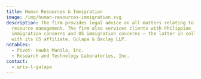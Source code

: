 ```yaml
---
title: Human Resources & Immigration
image: /img/human-resources-immigration.svg
description: The firm provides legal advice on all matters relating to human
  resource management. The firm also services clients with Philippine
  immigration concerns and US immigration concerns – the latter in collaboration
  with its US affiliate, Gulapa & Baclay LLP.
notables:
  - Pivot- Hawks Manila, Inc.
  - Research and Technology Laboratories, Inc.
contact:
  - aris-l-gulapa
---
```

